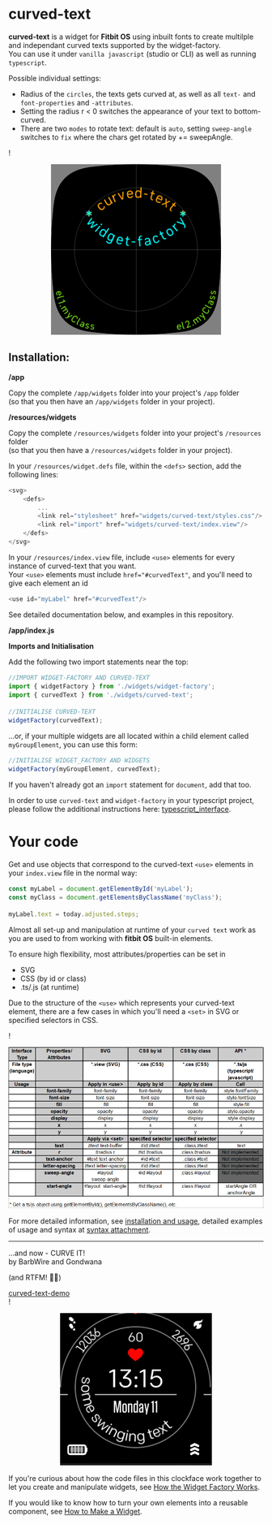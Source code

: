 curved-text
=

**curved-text** is a widget for **Fitbit OS** using inbuilt fonts to create multilple and independant curved texts supported by the widget-factory.\
You can use it under `vanilla javascript` (studio or CLI) as well as running `typescript`.

Possible individual settings:

 * Radius of the `circles`, the texts gets curved at, as well as all `text-` and `font-properties` and `-attributes`.
 * Setting the radius r < 0 switches the appearance of your text to bottom-curved.
 * There are two `modes` to rotate text: default is `auto`, setting `sweep-angle` switches to `fix` where the chars get rotated by += sweepAngle.
 

!<div align="center">![examples](doco/examples.png#center)</div>


Installation:
-

**/app**

Copy the complete `/app/widgets` folder  into your project's `/app` folder\
 (so that you then have an `/app/widgets` folder in your project).


**/resources/widgets**

Copy the complete `/resources/widgets` folder  into your project's `/resources` folder\
(so that you then have a `/resources/widgets` folder in your project).

In your `/resources/widget.defs` file, within the `<defs>` section, add the following lines:


```js
<svg>
    <defs>
        ...
        <link rel="stylesheet" href="widgets/curved-text/styles.css"/>
        <link rel="import" href="widgets/curved-text/index.view"/>
    </defs>
</svg>

```
In your `/resources/index.view` file, include `<use>` elements for every instance of curved-text that you want.\
Your `<use>` elements must include `href="#curvedText"`, and you'll need to give each element an id

```js
<use id="myLabel" href="#curvedText"/>
```
See detailed documentation below, and examples in this repository.

**/app/index.js**

**Imports and Initialisation**

Add the following two import statements near the top:

```js
//IMPORT WIDGET-FACTORY AND CURVED-TEXT
import { widgetFactory } from './widgets/widget-factory';
import { curvedText } from './widgets/curved-text';

//INITIALISE CURVED-TEXT
widgetFactory(curvedText);
```

 ...or, if your multiple widgets are all located within a child element called  `myGroupElement`, you can use this form:

 ```js
//INITIALISE WIDGET_FACTORY AND WIDGETS
widgetFactory(myGroupElement, curvedText);
```

If you haven't already got an `import` statement for `document`, add that too.

In order to use `curved-text` and `widget-factory` in your typescript project, please follow the additional instructions here: [typescript_interface](doco/typescript.md).


Your code
=
Get and use objects that correspond to the curved-text `<use>` elements in your `index.view` file in the normal way:
```js
const myLabel = document.getElementById('myLabel');
const myClass = document.getElementsByClassName('myClass');

myLabel.text = today.adjusted.steps;
```
Almost all set-up and manipulation at runtime of your `curved text` work as you are used to from working with **fitbit OS**  built-in elements.

To ensure high flexibility, most attributes/properties can be set in
 * SVG
 * CSS (by id or class)
 * .ts/.js (at runtime)

Due to the structure of the `<use>` which represents your curved-text element, there are a few cases in which you'll need a `<set>` in SVG or specified selectors in CSS. 

!<div align="center">![set/call](doco/interface_table.png)</div>

For more detailed information, see [installation and usage](doco/usage.md), detailed examples of usage and syntax at [syntax attachment](doco/snippets.md).

---

...and now - CURVE IT!\
by BarbWire and Gondwana


(and RTFM! :slightly_smiling_face::vulcan_salute:)

[curved-text-demo](https://github.com/BarbWire-1/curved-text-demo)\
!<div align="center">![demo](doco/curved_text_demo2.gif#center)</div>

If you're curious about how the code files in this clockface work together to let you create and manipulate widgets, see [How the Widget Factory Works](doco/how-the-factory-works.md).

If you would like to know how to turn your own elements into a reusable component, see [How to Make a Widget](doco/how-to-widget.md).